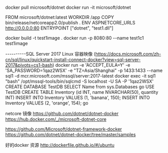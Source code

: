 docker pull  microsoft/dotnet 
docker run -it  microsoft/dotnet

FROM microsoft/dotnet:latest
WORKDIR /app
COPY bin/release/netcoreapp2.0/publish .
ENV ASPNETCORE_URLS http://0.0.0.0:80
ENTRYPOINT ["dotnet", "test1.dll"]

docker build -t test1image .
docker run -p 8080:80 --name test1c1 test1image





----------SQL Server 2017 Linux 容器映像  (https://docs.microsoft.com/zh-cn/sql/linux/quickstart-install-connect-docker?view=sql-server-2017&pivots=cs1-bash)
docker run -e 'ACCEPT_EULA=Y' -e 'SA_PASSWORD=1qaz2WSX' -e "TZ=Asia/Shanghai" -p 1433:1433 --name sql1  -d mcr.microsoft.com/mssql/server:2017-latest
docker exec -it sql1 "bash"
/opt/mssql-tools/bin/sqlcmd -S localhost -U SA -P '1qaz2WSX'
CREATE DATABASE TestDB
SELECT Name from sys.Databases
go
USE TestDB
CREATE TABLE Inventory (id INT, name NVARCHAR(50), quantity INT)
INSERT INTO Inventory VALUES (1, 'banana', 150); INSERT INTO Inventory VALUES (2, 'orange', 154);
go



netcore 镜像
https://github.com/dotnet/dotnet-docker
https://hub.docker.com/_/microsoft-dotnet-core

https://github.com/Microsoft/dotnet-framework-docker
https://github.com/dotnet/dotnet-docker/tree/master/samples



好的docker 资源
http://dockerfile.github.io/#/ubuntu